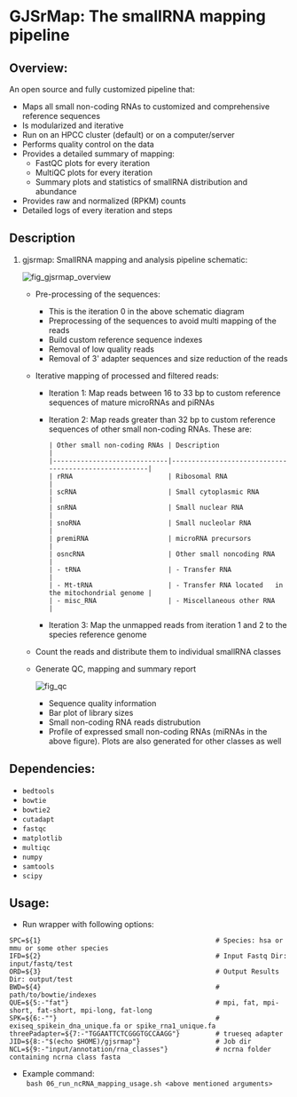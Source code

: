 


GJSrMap: The smallRNA mapping pipeline
====================================================

## Overview: 
An open source and fully customized pipeline that:
* Maps all small non-coding RNAs to customized and comprehensive reference sequences
* Is modularized and iterative
* Run on an HPCC cluster (default) or on a computer/server
* Performs quality control on the data
* Provides a detailed summary of mapping:
	* FastQC plots for every iteration
	* MultiQC plots for every iteration
	* Summary plots and statistics of smallRNA distribution and abundance
* Provides raw and normalized (RPKM) counts 
* Detailed logs of every iteration and steps

## Description
1. gjsrmap: SmallRNA mapping and analysis pipeline schematic:  

   ![fig_gjsrmap_overview](https://user-images.githubusercontent.com/10153240/50408167-63380900-07e6-11e9-8e93-f1716a5233f0.jpg)  

	- Pre-processing of the sequences:
		- This is the iteration 0 in the above schematic diagram
		- Preprocessing of the sequences to avoid multi mapping of the reads 
		- Build custom reference sequence indexes
		- Removal of low quality reads
		- Removal of 3' adapter sequences and size reduction of the reads

	- Iterative mapping of processed and filtered reads:
		- Iteration 1: Map reads between 16 to 33 bp to custom reference sequences of mature microRNAs and piRNAs  

		- Iteration 2: Map reads greater than 32 bp to custom reference sequences of other small non-coding RNAs. These are:  
		  ```
		  | Other small non-coding RNAs | Description                                          |
		  |-----------------------------|------------------------------------------------------|
		  | rRNA                        | Ribosomal RNA                                        |
		  | scRNA                       | Small cytoplasmic RNA                                |
		  | snRNA                       | Small nuclear RNA                                    |
		  | snoRNA                      | Small nucleolar RNA                                  |
		  | premiRNA                    | microRNA precursors                                  |
		  | osncRNA                     | Other small noncoding RNA                            |
		  | - tRNA                      | - Transfer RNA                                       |
		  | - Mt-tRNA                   | - Transfer RNA located   in the mitochondrial genome |
		  | - misc_RNA                  | - Miscellaneous other RNA                            |

		  ```
		- Iteration 3: Map the unmapped reads from iteration 1 and 2 to the species reference genome

	- Count the reads and distribute them to individual smallRNA classes

	- Generate QC, mapping and summary report

	  ![fig_qc](https://user-images.githubusercontent.com/10153240/50408146-20763100-07e6-11e9-9002-9f70682b8cff.jpg)

	  	- Sequence quality information
		- Bar plot of library sizes
		- Small non-coding RNA reads distrubution
		- Profile of expressed small non-coding RNAs (miRNAs in the above figure). Plots are also generated for other classes  as well

## Dependencies:
* ``bedtools``
* ``bowtie``
* ``bowtie2``
* ``cutadapt``
* ``fastqc``
* ``matplotlib``
* ``multiqc``
* ``numpy``
* ``samtools``
* ``scipy``

## Usage:

- Run wrapper with following options:
```
SPC=${1}                                            # Species: hsa or mmu or some other species
IFD=${2}                                            # Input Fastq Dir: input/fastq/test
ORD=${3}                                            # Output Results Dir: output/test
BWD=${4}                                            # path/to/bowtie/indexes
QUE=${5:-"fat"}                                     # mpi, fat, mpi-short, fat-short, mpi-long, fat-long
SPK=${6:-""}                                        # exiseq_spikein_dna_unique.fa or spike_rna1_unique.fa
threePadapter=${7:-"TGGAATTCTCGGGTGCCAAGG"}         # trueseq adapter
JID=${8:-"$(echo $HOME)/gjsrmap"}                   # Job dir
NCL=${9:-"input/annotation/rna_classes"}            # ncrna folder containing ncrna class fasta
```

- Example command:  
`` bash 06_run_ncRNA_mapping_usage.sh <above mentioned arguments>``